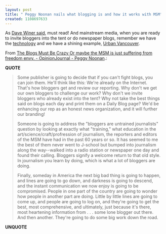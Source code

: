 ```yaml
---
layout: post
title: " Peggy Noonan nails what blogging is and how it works with MSM"
created: 1108697633
---
```

<p>As <a href="http://archive.scripting.com/2005/02/17#When:8:25:44AM">Dave Winer said</a>, must read! And mainstream media, when you are ready to invite bloggers into the tent or do newspaper blogs, remember we have the <a href="http://bryght.com">technology</a> and we have a shining example, <a href="http://www.urbanvancouver.com/">Urban Vancouver</a>.</p>

<p>From <a href="http://www.opinionjournal.com/columnists/pnoonan/?id=110006302&ojrss=frontpage">The Blogs Must Be Crazy Or maybe the MSM is just suffering from freedom envy. - OpinionJournal - Peggy Noonan</a>.:</p>
<p><b>QUOTE</b></p><blockquote><p>Some publisher is going to decide that if you can't fight blogs, you can join them. He'll think like this: We're already on the Internet. That's how bloggers get and review our reporting. Why don't we get our own bloggers to challenge our work? Why don't we invite bloggers who already exist into the tent? Why not take the best things said on blogs each day and print them on a Daily Blog page? We'd be enhancing our rep as an honest news organization, and it will further our branding!
</p>
<p>Someone is going to address the "bloggers are untrained journalists" question by looking at exactly what "training," what education in the art/science/craft/profression of journalism, the reporters and editors of the MSM have had in the past 60 years or so. It has seemed to me the best of them never went to J-school but bumped into journalism along the way--walked into a radio station or newspaper one day and found their calling. Bloggers signify a welcome return to that old style. In journalism you learn by doing, which is what a lot of bloggers are doing.</p>

<p>Finally, someday in America the next big bad thing is going to happen, and lines are going to go down, and darkness is going to descend, and the instant communication we now enjoy is going to be compromised. People in one part of the country are going to wonder how people in another part are doing. Little by little lines are going to come up, and people are going to log on, and they're going to get the best, most comprehensive, and ultimately, just because it's there, most heartening information from . . . some lone blogger out there. And then another. They're going to do some big work down the road.
</p>
</blockquote><p><b>UNQUOTE</b></p>



